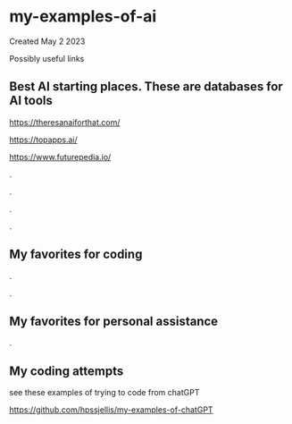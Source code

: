 # my-examples-of-ai

Created May 2 2023

Possibly useful links

## Best AI starting places. These are databases for AI tools

https://theresanaiforthat.com/

https://topapps.ai/

https://www.futurepedia.io/



.


.



.



.

## My favorites for coding
.



.

## My favorites for personal assistance






.


## My coding attempts

see these examples of trying to code from chatGPT

https://github.com/hpssjellis/my-examples-of-chatGPT

